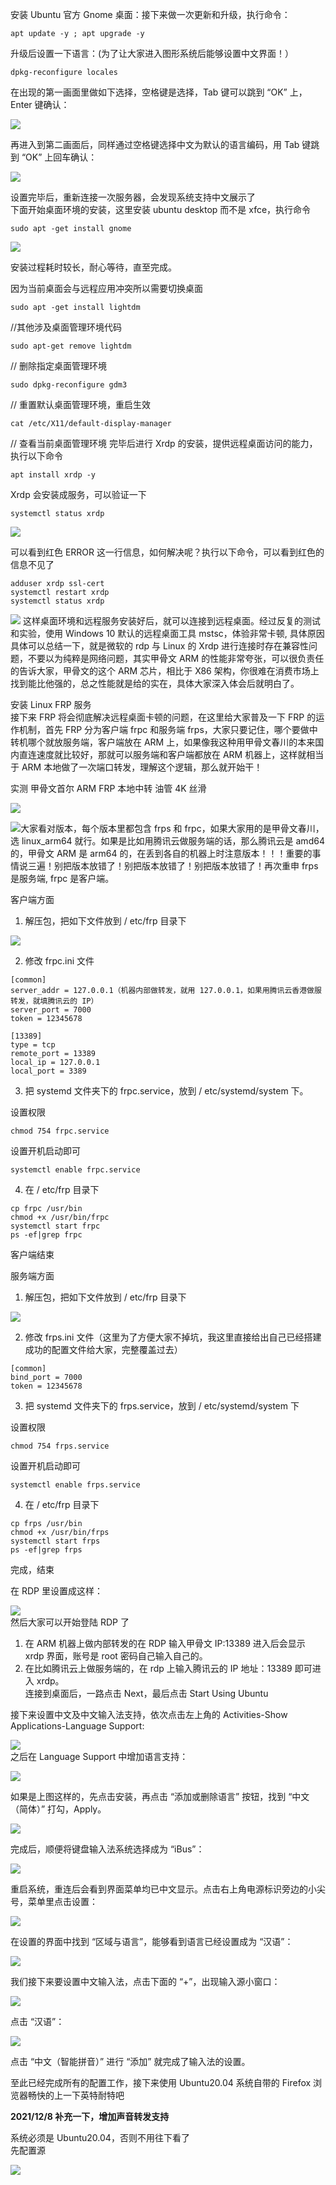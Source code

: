 安装 Ubuntu 官方 Gnome 桌面：接下来做一次更新和升级，执行命令：
```
apt update -y ; apt upgrade -y
```

升级后设置一下语言：(为了让大家进入图形系统后能够设置中文界面！）

```
dpkg-reconfigure locales
```

在出现的第一画面里做如下选择，空格键是选择，Tab 键可以跳到 “OK” 上，Enter 键确认：

![](https://www.you2php.com/zb_users/upload/2021/10/202110041633324777537656.png)

再进入到第二画面后，同样通过空格键选择中文为默认的语言编码，用 Tab 键跳到 “OK” 上回车确认：

![](https://www.you2php.com/zb_users/upload/2021/10/202110041633324790421502.jpg)

设置完毕后，重新连接一次服务器，会发现系统支持中文展示了  
下面开始桌面环境的安装，这里安装 ubuntu desktop 而不是 xfce，执行命令
```
sudo apt -get install gnome
```

![](https://www.you2php.com/zb_users/upload/2021/10/202110041633324801675168.jpg)

安装过程耗时较长，耐心等待，直至完成。

因为当前桌面会与远程应用冲突所以需要切换桌面
```
sudo apt -get install lightdm
```
//其他涉及桌面管理环境代码
```
sudo apt-get remove lightdm  
```
// 删除指定桌面管理环境
```
sudo dpkg-reconfigure gdm3
```
// 重置默认桌面管理环境，重启生效
```
cat /etc/X11/default-display-manager
```
// 查看当前桌面管理环境
完毕后进行 Xrdp 的安装，提供远程桌面访问的能力，执行以下命令

```
apt install xrdp -y
```

Xrdp 会安装成服务，可以验证一下
```
systemctl status xrdp
```
![](https://www.you2php.com/zb_users/upload/2021/10/202110041633324816813414.jpg)

可以看到红色 ERROR 这一行信息，如何解决呢？执行以下命令，可以看到红色的信息不见了
```
adduser xrdp ssl-cert  
systemctl restart xrdp  
systemctl status xrdp
```
![](https://www.you2php.com/zb_users/upload/2021/10/202110041633324828767818.jpg)
这样桌面环境和远程服务安装好后，就可以连接到远程桌面。经过反复的测试和实验，使用 Windows 10 默认的远程桌面工具 mstsc，体验非常卡顿, 具体原因具体可以总结一下，就是微软的 rdp 与 Linux 的 Xrdp 进行连接时存在兼容性问题，不要以为纯粹是网络问题，其实甲骨文 ARM 的性能非常夸张，可以很负责任的告诉大家，甲骨文的这个 ARM 芯片，相比于 X86 架构，你很难在消费市场上找到能比他强的，总之性能就是给的实在，具体大家深入体会后就明白了。

安装 Linux FRP 服务  
接下来 FRP 将会彻底解决远程桌面卡顿的问题，在这里给大家普及一下 FRP 的运作机制，首先 FRP 分为客户端 frpc 和服务端 frps，大家只要记住，哪个要做中转机哪个就放服务端，客户端放在 ARM 上，如果像我这种用甲骨文春川的本来国内直连速度就比较好，那就可以服务端和客户端都放在 ARM 机器上，这样就相当于 ARM 本地做了一次端口转发，理解这个逻辑，那么就开始干！

实测 甲骨文首尔 ARM FRP 本地中转 油管 4K 丝滑

![](https://www.you2php.com/zb_users/upload/2021/12/202112081638969066715418.gif)

![](https://www.you2php.com/zb_users/upload/2021/12/202112101639103625357463.png)大家看对版本，每个版本里都包含 frps 和 frpc，如果大家用的是甲骨文春川，选 linux_arm64 就行。如果是比如用腾讯云做服务端的话，那么腾讯云是 amd64 的，甲骨文 ARM 是 arm64 的，在丢到各自的机器上时注意版本！！！重要的事情说三遍！别把版本放错了！别把版本放错了！别把版本放错了！再次重申 frps 是服务端, frpc 是客户端。

客户端方面

1. 解压包，把如下文件放到 / etc/frp 目录下

![](https://www.you2php.com/zb_users/upload/2021/10/202110041633324844671801.jpg)

2. 修改 frpc.ini 文件
```
[common]  
server_addr = 127.0.0.1（机器内部做转发，就用 127.0.0.1，如果用腾讯云香港做服转发，就填腾讯云的 IP）  
server_port = 7000  
token = 12345678

[13389]  
type = tcp  
remote_port = 13389  
local_ip = 127.0.0.1  
local_port = 3389
```

3. 把 systemd 文件夹下的 frpc.service，放到 / etc/systemd/system 下。

设置权限
```
chmod 754 frpc.service
```

设置开机启动即可
```
systemctl enable frpc.service
```

4. 在 / etc/frp 目录下
```
cp frpc /usr/bin  
chmod +x /usr/bin/frpc  
systemctl start frpc  
ps -ef|grep frpc
```

客户端结束

服务端方面

1. 解压包，把如下文件放到 / etc/frp 目录下

![](https://www.you2php.com/zb_users/upload/2021/10/202110041633324869479706.jpg)

2. 修改 frps.ini 文件（这里为了方便大家不掉坑，我这里直接给出自己已经搭建成功的配置文件给大家，完整覆盖过去）
```
[common]  
bind_port = 7000  
token = 12345678
```

3. 把 systemd 文件夹下的 frps.service，放到 / etc/systemd/system 下

设置权限
```
chmod 754 frps.service
```

设置开机启动即可
```
systemctl enable frps.service
```
4. 在 / etc/frp 目录下
```
cp frps /usr/bin  
chmod +x /usr/bin/frps  
systemctl start frps  
ps -ef|grep frps
```
完成，结束


在 RDP 里设置成这样：

![](https://www.you2php.com/zb_users/upload/2021/12/202112101639103677815345.png)  
然后大家可以开始登陆 RDP 了

1. 在 ARM 机器上做内部转发的在 RDP 输入甲骨文 IP:13389 进入后会显示 xrdp 界面，账号是 root 密码自己输入自己的。  
2. 在比如腾讯云上做服务端的，在 rdp 上输入腾讯云的 IP 地址：13389 即可进入 xrdp。  
连接到桌面后，一路点击 Next，最后点击 Start Using Ubuntu

接下来设置中文及中文输入法支持，依次点击左上角的 Activities-Show Applications-Language Support:

![](https://www.you2php.com/zb_users/upload/2021/10/202110041633324919826109.jpg)  
之后在 Language Support 中增加语言支持：

![](https://www.you2php.com/zb_users/upload/2021/10/202110041633324930337030.jpg)

如果是上图这样的，先点击安装，再点击 “添加或删除语言” 按钮，找到 “中文（简体）” 打勾，Apply。

![](https://www.you2php.com/zb_users/upload/2021/10/202110041633324940837212.jpg)

完成后，顺便将键盘输入法系统选择成为 “iBus”：

![](https://www.you2php.com/zb_users/upload/2021/10/202110041633324951949136.jpg)

重启系统，重连后会看到界面菜单均已中文显示。点击右上角电源标识旁边的小尖号，菜单里点击设置：

![](https://www.you2php.com/zb_users/upload/2021/10/202110041633324961880350.jpg)

在设置的界面中找到 “区域与语言”，能够看到语言已经设置成为 “汉语”：

![](https://www.you2php.com/zb_users/upload/2021/10/202110041633324982782225.jpg)

我们接下来要设置中文输入法，点击下面的 “+”，出现输入源小窗口：

![](https://www.you2php.com/zb_users/upload/2021/10/202110041633324992798455.jpg)

点击 “汉语”：

![](https://www.you2php.com/zb_users/upload/2021/10/202110041633325002748973.jpg)

点击 “中文（智能拼音）” 进行 “添加” 就完成了输入法的设置。

至此已经完成所有的配置工作，接下来使用 Ubuntu20.04 系统自带的 Firefox 浏览器畅快的上一下英特耐特吧

**2021/12/8 补充一下，增加声音转发支持**

系统必须是 Ubuntu20.04，否则不用往下看了  
先配置源

![](https://www.you2php.com/zb_users/upload/2022/02/202202161645023658539953.jpg)
